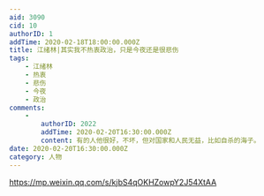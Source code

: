 ```yaml
---
aid: 3090
cid: 10
authorID: 1
addTime: 2020-02-18T18:00:00.000Z
title: 江绪林|其实我不热衷政治，只是今夜还是很悲伤
tags:
    - 江绪林
    - 热衷
    - 悲伤
    - 今夜
    - 政治
comments:
    -
        authorID: 2022
        addTime: 2020-02-20T16:30:00.000Z
        content: 有的人他很好，不坏，但对国家和人民无益，比如自杀的海子。
date: 2020-02-20T16:30:00.000Z
category: 人物
---
```


https://mp.weixin.qq.com/s/kjbS4qOKHZowpY2J54XtAA
